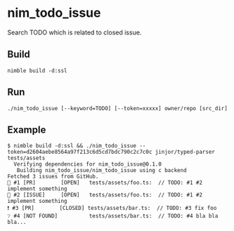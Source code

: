 # nim_todo_issue

Search TODO which is related to closed issue.

## Build

```
nimble build -d:ssl
```

## Run

```
./nim_todo_issue [--keyword=TODO] [--token=xxxxx] owner/repo [src_dir]
```

## Example

```
$ nimble build -d:ssl && ./nim_todo_issue --token=d2604aebe8564a97f213c6d5cd7bdc790c2c7c0c jinjor/typed-parser tests/assets
  Verifying dependencies for nim_todo_issue@0.1.0
   Building nim_todo_issue/nim_todo_issue using c backend
Fetched 3 issues from GitHub.
📝 #1 [PR]        [OPEN]   tests/assets/foo.ts:  // TODO: #1 #2 implement something
📝 #2 [ISSUE]     [OPEN]   tests/assets/foo.ts:  // TODO: #1 #2 implement something
❗️ #3 [PR]        [CLOSED] tests/assets/bar.ts:  // TODO: #3 fix foo
❔ #4 [NOT FOUND]          tests/assets/bar.ts:  // TODO: #4 bla bla bla...
```
